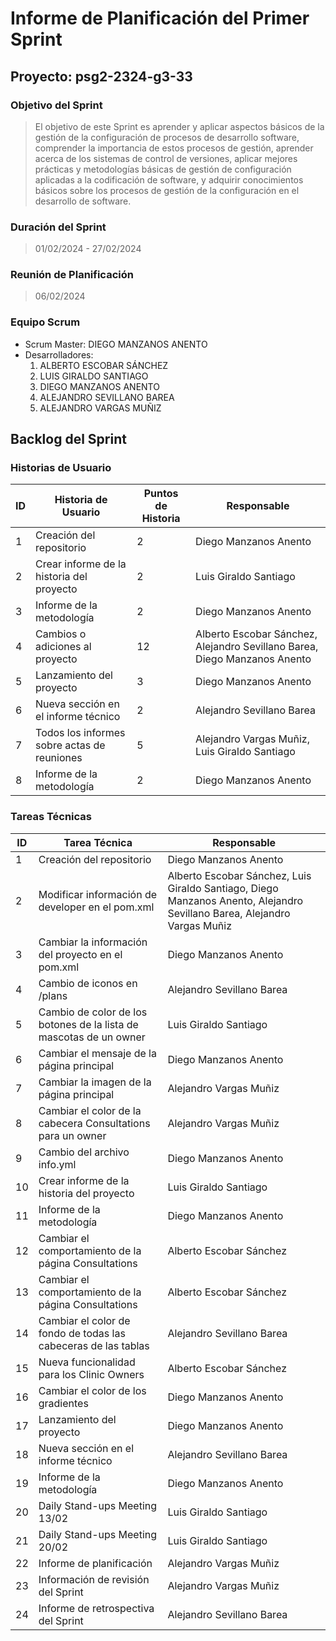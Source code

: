 # Informe de Planificación del Primer Sprint

## Proyecto: psg2-2324-g3-33

### Objetivo del Sprint
> El objetivo de este Sprint es aprender y aplicar aspectos básicos de la gestión de la configuración de procesos de desarrollo software, comprender la importancia de estos procesos de gestión, aprender acerca de los sistemas de control de versiones, aplicar mejores prácticas y metodologías básicas de gestión de configuración aplicadas a la codificación de software, y adquirir conocimientos básicos sobre los procesos de gestión de la configuración en el desarrollo de software.

### Duración del Sprint
> 01/02/2024 - 27/02/2024

### Reunión de Planificación
> 06/02/2024

### Equipo Scrum
- Scrum Master: DIEGO MANZANOS ANENTO
- Desarrolladores:
  1. ALBERTO ESCOBAR SÁNCHEZ
  2. LUIS GIRALDO SANTIAGO
  3. DIEGO MANZANOS ANENTO
  4. ALEJANDRO SEVILLANO BAREA
  5. ALEJANDRO VARGAS MUÑIZ

## Backlog del Sprint

### Historias de Usuario
| ID | Historia de Usuario |    Puntos de Historia   | Responsable |
|----|--------------------------|--------------------|-------------|
| 1  | Creación del repositorio | 2           | Diego Manzanos Anento    |
| 2  | Crear informe de la historia del proyecto        | 2           | Luis Giraldo Santiago    |
| 3  | Informe de la metodología        | 2           | Diego Manzanos Anento    |
| 4  | Cambios o adiciones al proyecto        |        12    | Alberto Escobar Sánchez, Alejandro Sevillano Barea, Diego Manzanos Anento    |
| 5  | Lanzamiento del proyecto       | 3           |  Diego Manzanos Anento   |
| 6  | Nueva sección en el informe técnico        | 2           | Alejandro Sevillano Barea    |
| 7  | Todos los informes sobre actas de reuniones        |  5          |  Alejandro Vargas Muñiz, Luis Giraldo Santiago   |
| 8  | Informe de la metodología        | 2           | Diego Manzanos Anento    |


### Tareas Técnicas
| ID | Tarea Técnica          | Responsable |
|----|------------------------|-------------|
| 1  | Creación del repositorio  | Diego Manzanos Anento    |
| 2  | Modificar información de developer en el pom.xml  | Alberto Escobar Sánchez, Luis Giraldo Santiago, Diego Manzanos Anento, Alejandro Sevillano Barea, Alejandro Vargas Muñiz    |
| 3  | Cambiar la información del proyecto en el pom.xml  | Diego Manzanos Anento    |
| 4  | Cambio de iconos en /plans  | Alejandro Sevillano Barea    |
| 5  | Cambio de color de los botones de la lista de mascotas de un owner  | Luis Giraldo Santiago    |
| 6  | Cambiar el mensaje de la página principal  | Diego Manzanos Anento    |
| 7  | Cambiar la imagen de la página principal  | Alejandro Vargas Muñiz    |
| 8  | Cambiar el color de la cabecera Consultations para un owner  | Alejandro Vargas Muñiz    |
| 9  | Cambio del archivo info.yml  | Diego Manzanos Anento    |
| 10  | Crear informe de la historia del proyecto  | Luis Giraldo Santiago    |
| 11  | Informe de la metodología  | Diego Manzanos Anento    |
| 12  | Cambiar el comportamiento de la página Consultations  | Alberto Escobar Sánchez    |
| 13  | Cambiar el comportamiento de la página Consultations  | Alberto Escobar Sánchez    |
| 14  | Cambiar el color de fondo de todas las cabeceras de las tablas  | Alejandro Sevillano Barea    |
| 15  | Nueva funcionalidad para los Clinic Owners  | Alberto Escobar Sánchez    |
| 16  | Cambiar el color de los gradientes  | Diego Manzanos Anento    |
| 17  | Lanzamiento del proyecto  | Diego Manzanos Anento    |
| 18  | Nueva sección en el informe técnico  | Alejandro Sevillano Barea    |
| 19  | Informe de la metodología  | Diego Manzanos Anento    |
| 20  | Daily Stand-ups Meeting 13/02  | Luis Giraldo Santiago    |
| 21  | Daily Stand-ups Meeting 20/02  | Luis Giraldo Santiago    |
| 22  | Informe de planificación  | Alejandro Vargas Muñiz    |
| 23  | Información de revisión del Sprint  | Alejandro Vargas Muñiz    |
| 24  | Informe de retrospectiva del Sprint  | Alejandro Sevillano Barea   |